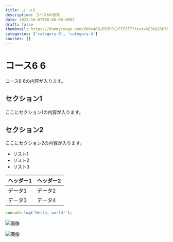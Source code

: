 ```yaml
---
title: コース6
description: コース6の説明
date: 2023-10-07T00:00:00.000Z
draft: false
thumbnail: https://dummyimage.com/600x400/D53F8C/FFF5F7?text=%E3%82%B3%E3%83%BC%E3%82%B96
categories: ['category-0', 'category-4']
courses: []
---
```


# コース6 6

コース6 6の内容が入ります。

## セクション1
ここにセクション1の内容が入ります。

## セクション2
ここにセクション2の内容が入ります。

- リスト1
- リスト2
- リスト3

| ヘッダー1 | ヘッダー2 |
| --------- | --------- |
| データ1   | データ2   |
| データ3   | データ4   |

```javascript
console.log('Hello, world!');
```


![画像](https://dummyimage.com/320x180/2D3748/F5F7FA?text=%E3%82%B3%E3%83%BC%E3%82%B96+6)

![画像](https://dummyimage.com/640x360/1A202C/EDF2F7?text=%E3%82%B3%E3%83%BC%E3%82%B96+6)